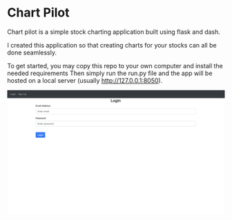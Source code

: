 # Chart Pilot

Chart pilot is a simple stock charting application built using flask and dash.

I created this application so that creating charts for your stocks can all be done seamlessly.

To get started, you may copy this repo to your own computer and install the needed requirements
Then simply run the run.py file and the app will be hosted on a local server (usually http://127.0.0.1:8050).


![website login](Images/ChartPilotLogin.png)
